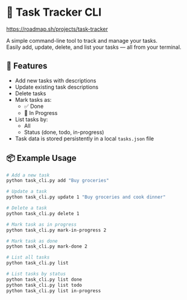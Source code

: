 
# 📝 Task Tracker CLI 
https://roadmap.sh/projects/task-tracker

A simple command-line tool to track and manage your tasks.  
Easily add, update, delete, and list your tasks — all from your terminal.



## 🚀 Features

- Add new tasks with descriptions
- Update existing task descriptions
- Delete tasks
- Mark tasks as:
  - ✅ Done
  - 🔄 In Progress
- List tasks by:
  - All
  - Status (done, todo, in-progress)
- Task data is stored persistently in a local `tasks.json` file


## 📦 Example Usage

```bash
# Add a new task
python task_cli.py add "Buy groceries"

# Update a task
python task_cli.py update 1 "Buy groceries and cook dinner"

# Delete a task
python task_cli.py delete 1

# Mark task as in progress
python task_cli.py mark-in-progress 2

# Mark task as done
python task_cli.py mark-done 2

# List all tasks
python task_cli.py list

# List tasks by status
python task_cli.py list done
python task_cli.py list todo
python task_cli.py list in-progress
